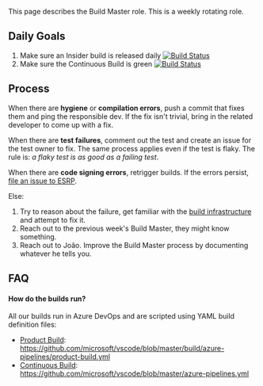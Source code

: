 This page describes the Build Master role. This is a weekly rotating role.

## Daily Goals

1. Make sure an Insider build is released daily [![Build Status](https://dev.azure.com/monacotools/Monaco/_apis/build/status/VS%20Code?branchName=master)](https://dev.azure.com/monacotools/Monaco/_build/latest?definitionId=111&branchName=master)
2. Make sure the Continuous Build is green [![Build Status](https://dev.azure.com/vscode/VSCode/_apis/build/status/VS%20Code?branchName=master)](https://dev.azure.com/vscode/VSCode/_build/latest?definitionId=12&branchName=master)

## Process

When there are **hygiene** or **compilation errors**, push a commit that fixes them and ping the responsible dev. If the fix isn't trivial, bring in the related developer to come up with a fix.

When there are **test failures**, comment out the test and create an issue for the test owner to fix. The same process applies even if the test is flaky. The rule is: _a flaky test is as good as a failing test_.

When there are **code signing errors**, retrigger builds. If the errors persist, [file an issue to ESRP](https://microsoft.sharepoint.com/teams/prss/esrp/info/ESRP%20Onboarding%20Wiki/Engaging%20ESRP%20Support.aspx).

Else:

1. Try to reason about the failure, get familiar with the [build infrastructure](https://github.com/microsoft/vscode/tree/master/build/azure-pipelines) and attempt to fix it.
2. Reach out to the previous week's Build Master, they might know something.
3. Reach out to João. Improve the Build Master process by documenting whatever he tells you.

## FAQ

#### How do the builds run?

All our builds run in Azure DevOps and are scripted using YAML build definition files:

- [Product Build](https://dev.azure.com/monacotools/Monaco/_build/latest?definitionId=111&branchName=master): https://github.com/microsoft/vscode/blob/master/build/azure-pipelines/product-build.yml
- [Continuous Build](https://dev.azure.com/vscode/VSCode/_build/latest?definitionId=12&branchName=master): https://github.com/microsoft/vscode/blob/master/azure-pipelines.yml
